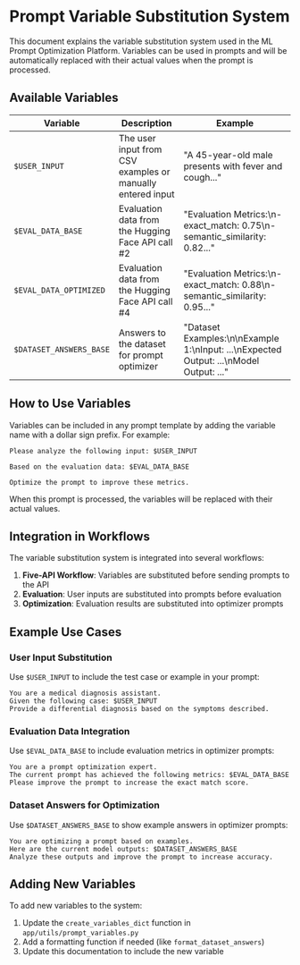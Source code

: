 # Prompt Variable Substitution System

This document explains the variable substitution system used in the ML Prompt Optimization Platform. Variables can be used in prompts and will be automatically replaced with their actual values when the prompt is processed.

## Available Variables

| Variable | Description | Example |
|----------|------------|---------|
| `$USER_INPUT` | The user input from CSV examples or manually entered input | "A 45-year-old male presents with fever and cough..." |
| `$EVAL_DATA_BASE` | Evaluation data from the Hugging Face API call #2 | "Evaluation Metrics:\n- exact_match: 0.75\n- semantic_similarity: 0.82..." |
| `$EVAL_DATA_OPTIMIZED` | Evaluation data from the Hugging Face API call #4 | "Evaluation Metrics:\n- exact_match: 0.88\n- semantic_similarity: 0.95..." |
| `$DATASET_ANSWERS_BASE` | Answers to the dataset for prompt optimizer | "Dataset Examples:\n\nExample 1:\nInput: ...\nExpected Output: ...\nModel Output: ..." |

## How to Use Variables

Variables can be included in any prompt template by adding the variable name with a dollar sign prefix. For example:

```
Please analyze the following input: $USER_INPUT

Based on the evaluation data: $EVAL_DATA_BASE 

Optimize the prompt to improve these metrics.
```

When this prompt is processed, the variables will be replaced with their actual values.

## Integration in Workflows

The variable substitution system is integrated into several workflows:

1. **Five-API Workflow**: Variables are substituted before sending prompts to the API
2. **Evaluation**: User inputs are substituted into prompts before evaluation
3. **Optimization**: Evaluation results are substituted into optimizer prompts

## Example Use Cases

### User Input Substitution
Use `$USER_INPUT` to include the test case or example in your prompt:

```
You are a medical diagnosis assistant.
Given the following case: $USER_INPUT
Provide a differential diagnosis based on the symptoms described.
```

### Evaluation Data Integration
Use `$EVAL_DATA_BASE` to include evaluation metrics in optimizer prompts:

```
You are a prompt optimization expert.
The current prompt has achieved the following metrics: $EVAL_DATA_BASE
Please improve the prompt to increase the exact match score.
```

### Dataset Answers for Optimization
Use `$DATASET_ANSWERS_BASE` to show example answers in optimizer prompts:

```
You are optimizing a prompt based on examples.
Here are the current model outputs: $DATASET_ANSWERS_BASE
Analyze these outputs and improve the prompt to increase accuracy.
```

## Adding New Variables

To add new variables to the system:

1. Update the `create_variables_dict` function in `app/utils/prompt_variables.py`
2. Add a formatting function if needed (like `format_dataset_answers`)
3. Update this documentation to include the new variable